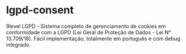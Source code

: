 # lgpd-consent
9level LGPD - Sistema completo de gerenciamento de cookies em conformidade com a LGPD (Lei Geral de Proteção de Dados - Lei N° 13.709/18). Fácil implementação, totalmente em português e com debug integrado.
